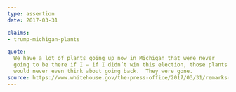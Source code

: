 ```yaml
---
type: assertion
date: 2017-03-31

claims:
- trump-michigan-plants

quote:
  We have a lot of plants going up now in Michigan that were never
  going to be there if I — if I didn’t win this election, those plants
  would never even think about going back.  They were gone.
source: https://www.whitehouse.gov/the-press-office/2017/03/31/remarks-president-trump-listening-session-national-association
---
```

